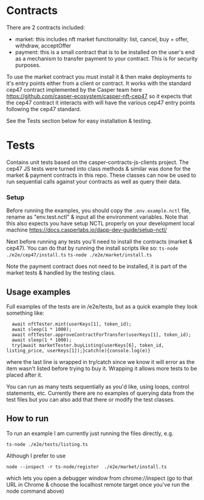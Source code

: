 # Contracts
There are 2 contracts included:
- market: this includes nft market functionality: list, cancel, buy + offer, withdraw, acceptOffer
- payment: this is a small contract that is to be installed on the user's end as a mechanism to transfer payment to your contract. This is for security purposes.

To use the market contract you must install it & then make deployments to it's entry points either from a client or contract. It works with the standard cep47 contract implemented by the Casper team here https://github.com/casper-ecosystem/casper-nft-cep47 so it expects that the cep47 contract it interacts with will have the various cep47 entry points following the cep47 standard.

See the Tests section below for easy installation & testing.

# Tests

Contains unit tests based on the casper-contracts-js-clients project. The cep47 JS tests were turned into class methods & similar was done for the market & payment contracts in this repo. These classes can now be used to run sequential calls against your contracts as well as query their data.

### Setup

Before running the examples, you should copy the `.env.example.nctl` file, rename as "env.test.nctl" & input all the environment variables. Note that this also expects you have setup NCTL properly on your development local machine https://docs.casperlabs.io/dapp-dev-guide/setup-nctl/

Next before running any tests you'll need to install the contracts (market & cep47). You can do that by running the install scripts like so:
`ts-node ./e2e/cep47/install.ts`
`ts-node ./e2e/market/install.ts`

Note the payment contract does not need to be installed, it is part of the market tests & handled by the testing class.

## Usage examples

Full examples of the tests are in /e2e/tests, but as a quick example they look something like:

```
  await nftTester.mint(userKeys[1], token_id);
  await sleep(1 * 1000);
  await nftTester.approveContractForTransfer(userKeys[1], token_id);
  await sleep(1 * 1000);
  try{await marketTester.buyListing(userKeys[6], token_id, listing_price, userKeys[1]);}catch(e){console.log(e)}
```
where the last line is wrapped in try/catch since we know it will error as the item wasn't listed before trying to buy it. Wrapping it allows more tests to be placed after it.

You can run as many tests sequentially as you'd like, using loops, control statements, etc. Currently there are no examples of querying data from the test files but you can also add that there or modify the test classes.

## How to run

To run an example I am currently just running the files directly, e.g.

`ts-node ./e2e/tests/listing.ts`

Although I prefer to use

`node --inspect -r ts-node/register  ./e2e/market/install.ts`

which lets you open a debugger window from chrome://inspect (go to that URL in Chrome & choose the localhost remote target once you've run the node command above)
